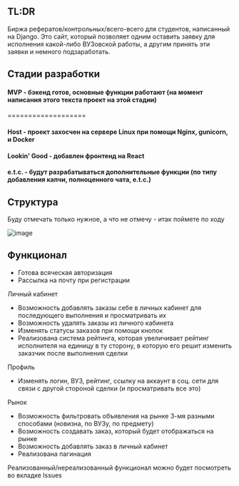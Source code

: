 ## TL:DR

Биржа рефератов/контрольных/всего-всего для студентов, написанный на Django. Это сайт, который позволяет одним оставить заявку для исполнения какой-либо ВУЗовской работы, а другим принять 
эти заявки и немного подзаработать.

## Стадии разработки

#### MVP - бэкенд готов, основные функции работают (на момент написания этого текста проект на этой стадии)
===================
#### Host - проект захосчен на сервере Linux при помощи Nginx, gunicorn, и Docker 
#### Lookin' Good - добавлен фронтенд на React
#### e.t.c. - будут разрабатываться дополнительные функции (по типу добавления капчи, полноценного чата, e.t.c.)

## Структура
Буду отмечать только нужное, а что не отмечу - итак поймете по ходу

![image](https://user-images.githubusercontent.com/110509023/235143382-ac52dcd6-6879-4e1f-8e7b-1c99ba627847.png)




## Функционал

* Готова всяческая авторизация
* Рассылка на почту при регистрации

Личный кабинет
* Возможность добавлять заказы себе в личных кабинет для последующего выполнения и просматривать их
* Возможность удалять заказы из личного кабинета
* Изменять статусы заказов при помощи кнопок
* Реализована система рейтинга, которая увеличивает рейтинг исполнителя на единицу в ту сторону, в которую его решит изменить заказчик после выполнения сделки

Профиль
* Изменять логин, ВУЗ, рейтинг, ссылку на аккаунт в соц. сети для связи с другой стороной сделки (и просматривать все это)

Рынок
* Возможность фильтровать объявления на рынке 3-мя разными способами (новизна, по ВУЗу, по предмету)
* Возможность создавать заказ, который будет отображаться на рынке
* Возможность добавлять заказ в личный кабинет
* Реализована пагинация

Реализованный/нереализованный функционал можно будет посмотреть во вкладке Issues
